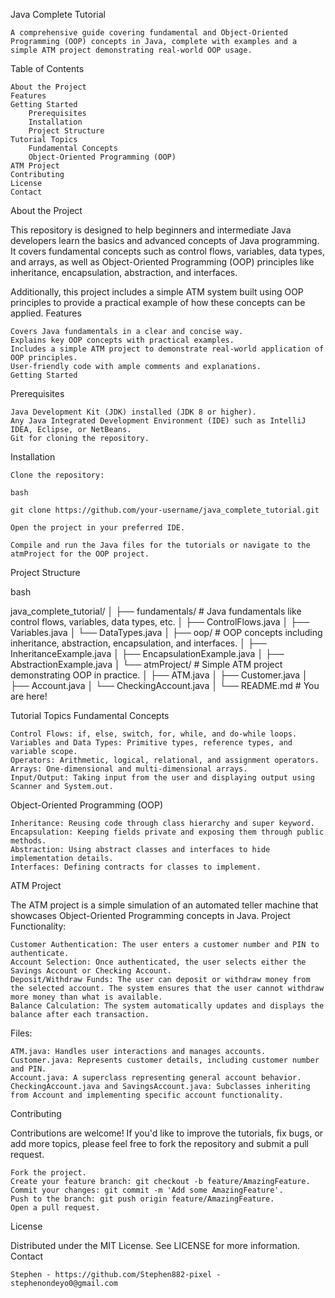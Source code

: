 Java Complete Tutorial

    A comprehensive guide covering fundamental and Object-Oriented Programming (OOP) concepts in Java, complete with examples and a simple ATM project demonstrating real-world OOP usage.

Table of Contents

    About the Project
    Features
    Getting Started
        Prerequisites
        Installation
        Project Structure
    Tutorial Topics
        Fundamental Concepts
        Object-Oriented Programming (OOP)
    ATM Project
    Contributing
    License
    Contact

About the Project

This repository is designed to help beginners and intermediate Java developers learn the basics and advanced concepts of Java programming. It covers fundamental concepts such as control flows, variables, data types, and arrays, as well as Object-Oriented Programming (OOP) principles like inheritance, encapsulation, abstraction, and interfaces.

Additionally, this project includes a simple ATM system built using OOP principles to provide a practical example of how these concepts can be applied.
Features

    Covers Java fundamentals in a clear and concise way.
    Explains key OOP concepts with practical examples.
    Includes a simple ATM project to demonstrate real-world application of OOP principles.
    User-friendly code with ample comments and explanations.
    Getting Started
Prerequisites

    Java Development Kit (JDK) installed (JDK 8 or higher).
    Any Java Integrated Development Environment (IDE) such as IntelliJ IDEA, Eclipse, or NetBeans.
    Git for cloning the repository.

Installation

    Clone the repository:

    bash

    git clone https://github.com/your-username/java_complete_tutorial.git

    Open the project in your preferred IDE.

    Compile and run the Java files for the tutorials or navigate to the atmProject for the OOP project.

Project Structure

bash

java_complete_tutorial/
│
├── fundamentals/                # Java fundamentals like control flows, variables, data types, etc.
│   ├── ControlFlows.java
│   ├── Variables.java
│   └── DataTypes.java
│
├── oop/                         # OOP concepts including inheritance, abstraction, encapsulation, and interfaces.
│   ├── InheritanceExample.java
│   ├── EncapsulationExample.java
│   ├── AbstractionExample.java
│   └── atmProject/              # Simple ATM project demonstrating OOP in practice.
│       ├── ATM.java
│       ├── Customer.java
│       ├── Account.java
│       └── CheckingAccount.java
│
└── README.md                    # You are here!

Tutorial Topics
Fundamental Concepts

    Control Flows: if, else, switch, for, while, and do-while loops.
    Variables and Data Types: Primitive types, reference types, and variable scope.
    Operators: Arithmetic, logical, relational, and assignment operators.
    Arrays: One-dimensional and multi-dimensional arrays.
    Input/Output: Taking input from the user and displaying output using Scanner and System.out.

Object-Oriented Programming (OOP)

    Inheritance: Reusing code through class hierarchy and super keyword.
    Encapsulation: Keeping fields private and exposing them through public methods.
    Abstraction: Using abstract classes and interfaces to hide implementation details.
    Interfaces: Defining contracts for classes to implement.

ATM Project

The ATM project is a simple simulation of an automated teller machine that showcases Object-Oriented Programming concepts in Java.
Project Functionality:

    Customer Authentication: The user enters a customer number and PIN to authenticate.
    Account Selection: Once authenticated, the user selects either the Savings Account or Checking Account.
    Deposit/Withdraw Funds: The user can deposit or withdraw money from the selected account. The system ensures that the user cannot withdraw more money than what is available.
    Balance Calculation: The system automatically updates and displays the balance after each transaction.

Files:

    ATM.java: Handles user interactions and manages accounts.
    Customer.java: Represents customer details, including customer number and PIN.
    Account.java: A superclass representing general account behavior.
    CheckingAccount.java and SavingsAccount.java: Subclasses inheriting from Account and implementing specific account functionality.

Contributing

Contributions are welcome! If you'd like to improve the tutorials, fix bugs, or add more topics, please feel free to fork the repository and submit a pull request.

    Fork the project.
    Create your feature branch: git checkout -b feature/AmazingFeature.
    Commit your changes: git commit -m 'Add some AmazingFeature'.
    Push to the branch: git push origin feature/AmazingFeature.
    Open a pull request.

License

Distributed under the MIT License. See LICENSE for more information.
Contact

    Stephen - https://github.com/Stephen882-pixel - stephenondeyo0@gmail.com
